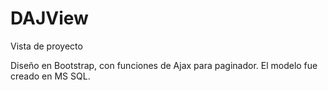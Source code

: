 # DAJView
Vista de proyecto

Diseño en Bootstrap, con funciones de Ajax para paginador.
El modelo fue creado en MS SQL.
